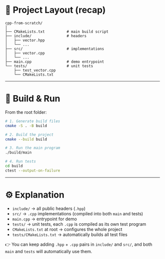 # 📂 Project Layout (recap)

```
cpp-from-scratch/
│
├── CMakeLists.txt          # main build script
├── include/                # headers
│   ├── vector.hpp
│   └── ...
├── src/                    # implementations
│   ├── vector.cpp
│   └── ...
├── main.cpp                # demo entrypoint
└── tests/                  # unit tests
    ├── test_vector.cpp
    └── CMakeLists.txt
```

---

# 🔹 Build & Run

From the root folder:

```bash
# 1. Generate build files
cmake -S . -B build

# 2. Build the project
cmake --build build

# 3. Run the main program
./build/main

# 4. Run tests
cd build
ctest --output-on-failure
```

---

# ⚙️ Explanation

- `include/` → all public headers (`.hpp`)
- `src/` → `.cpp` implementations (compiled into both `main` and tests)
- `main.cpp` → entrypoint for demo
- `tests/` → unit tests, each `.cpp` is compiled as its own test program
- `CMakeLists.txt` at root → configures the whole project
- `tests/CMakeLists.txt` → automatically builds all test files

👉 You can keep adding `.hpp` + `.cpp` pairs in `include/` and `src/`, and both `main` and `tests` will automatically use them.
